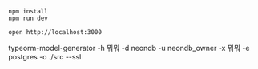 ```
npm install
npm run dev
```

```
open http://localhost:3000
```

typeorm-model-generator -h 뭐뭐 -d neondb -u neondb_owner -x 뭐뭐 -e postgres -o ./src --ssl
